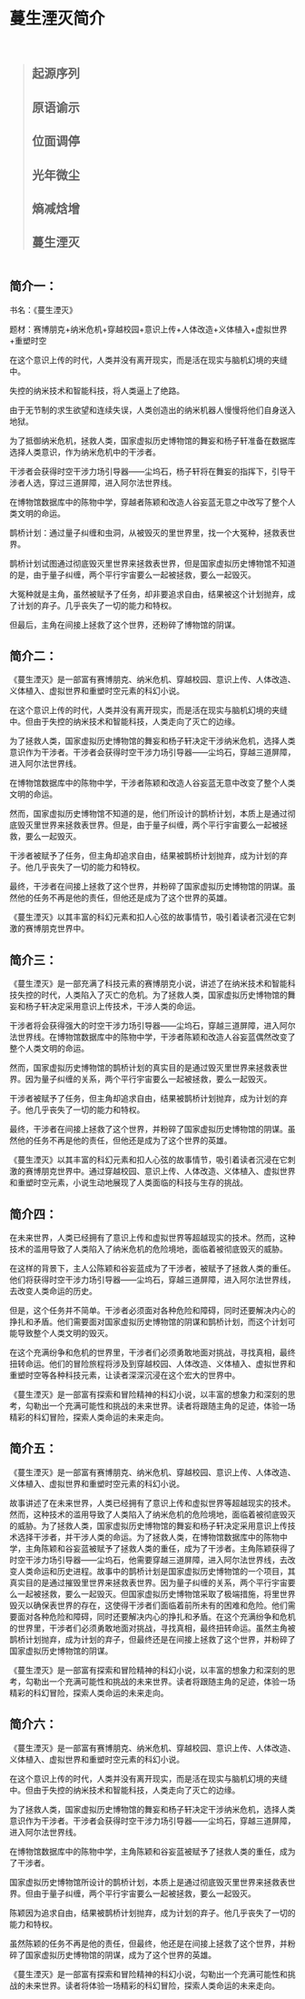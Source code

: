 # 蔓生湮灭简介



<div>

<figure><img src=".gitbook/assets/i@1x.png" alt=""><figcaption></figcaption></figure>

 

<figure><img src=".gitbook/assets/i2@1x.png" alt=""><figcaption></figcaption></figure>

</div>



> ## **起源序列**&#x20;
>
> ## **原语谕示**&#x20;
>
> ## **位面调停**&#x20;
>
> ## **光年微尘**&#x20;
>
> ## **熵减焓增**&#x20;
>
> ## **蔓生湮灭**

<figure><img src=".gitbook/assets/封面3.png" alt=""><figcaption></figcaption></figure>

## 简介一：

书名：《蔓生湮灭》

题材：赛博朋克+纳米危机+穿越校园+意识上传+人体改造+义体植入+虚拟世界+重塑时空

在这个意识上传的时代，人类并没有离开现实，而是活在现实与脑机幻境的夹缝中。

失控的纳米技术和智能科技，将人类逼上了绝路。

由于无节制的求生欲望和连续失误，人类创造出的纳米机器人慢慢将他们自身送入地狱。

为了抵御纳米危机，拯救人类，国家虚拟历史博物馆的舞妄和杨子轩准备在数据库选择人类意识，作为纳米危机中的干涉者。

干涉者会获得时空干涉力场引导器——尘坞石，杨子轩将在舞妄的指挥下，引导干涉者人选，穿过三道屏障，进入阿尔法世界线。

在博物馆数据库中的陈物中学，穿越者陈颖和改造人谷妄蓝无意之中改写了整个人类文明的命运。

鹊桥计划：通过量子纠缠和虫洞，从被毁灭的里世界里，找一个大冤种，拯救表世界。

鹊桥计划试图通过彻底毁灭里世界来拯救表世界，但是国家虚拟历史博物馆不知道的是，由于量子纠缠，两个平行宇宙要么一起被拯救，要么一起毁灭。

大冤种就是主角，虽然被赋予了任务，却非要追求自由，结果被这个计划抛弃，成了计划的弃子。几乎丧失了一切的能力和特权。

但最后，主角在间接上拯救了这个世界，还粉碎了博物馆的阴谋。

## 简介二：

《蔓生湮灭》是一部富有赛博朋克、纳米危机、穿越校园、意识上传、人体改造、义体植入、虚拟世界和重塑时空元素的科幻小说。

在这个意识上传的时代，人类并没有离开现实，而是活在现实与脑机幻境的夹缝中。但由于失控的纳米技术和智能科技，人类走向了灭亡的边缘。

为了拯救人类，国家虚拟历史博物馆的舞妄和杨子轩决定干涉纳米危机，选择人类意识作为干涉者。干涉者会获得时空干涉力场引导器——尘坞石，穿越三道屏障，进入阿尔法世界线。

在博物馆数据库中的陈物中学，干涉者陈颖和改造人谷妄蓝无意中改变了整个人类文明的命运。

然而，国家虚拟历史博物馆不知道的是，他们所设计的鹊桥计划，本质上是通过彻底毁灭里世界来拯救表世界。但是，由于量子纠缠，两个平行宇宙要么一起被拯救，要么一起毁灭。

干涉者被赋予了任务，但主角却追求自由，结果被鹊桥计划抛弃，成为计划的弃子。他几乎丧失了一切的能力和特权。

最终，干涉者在间接上拯救了这个世界，并粉碎了国家虚拟历史博物馆的阴谋。虽然他的任务不再是他的责任，但他还是成为了这个世界的英雄。

《蔓生湮灭》以其丰富的科幻元素和扣人心弦的故事情节，吸引着读者沉浸在它刺激的赛博朋克世界中。

## 简介三：

《蔓生湮灭》是一部充满了科技元素的赛博朋克小说，讲述了在纳米技术和智能科技失控的时代，人类陷入了灭亡的危机。为了拯救人类，国家虚拟历史博物馆的舞妄和杨子轩决定采用意识上传技术，干涉人类的命运。

干涉者将会获得强大的时空干涉力场引导器——尘坞石，穿越三道屏障，进入阿尔法世界线。在博物馆数据库中的陈物中学，干涉者陈颖和改造人谷妄蓝偶然改变了整个人类文明的命运。

然而，国家虚拟历史博物馆的鹊桥计划的真实目的是通过毁灭里世界来拯救表世界。因为量子纠缠的关系，两个平行宇宙要么一起被拯救，要么一起毁灭。

干涉者被赋予了任务，但主角却追求自由，结果被鹊桥计划抛弃，成为计划的弃子。他几乎丧失了一切的能力和特权。

最终，干涉者在间接上拯救了这个世界，并粉碎了国家虚拟历史博物馆的阴谋。虽然他的任务不再是他的责任，但他还是成为了这个世界的英雄。

《蔓生湮灭》以其丰富的科幻元素和扣人心弦的故事情节，吸引着读者沉浸在它刺激的赛博朋克世界中。通过穿越校园、意识上传、人体改造、义体植入、虚拟世界和重塑时空元素，小说生动地展现了人类面临的科技与生存的挑战。

## 简介四：

在未来世界，人类已经拥有了意识上传和虚拟世界等超越现实的技术。然而，这种技术的滥用导致了人类陷入了纳米危机的危险境地，面临着被彻底毁灭的威胁。

在这样的背景下，主人公陈颖和谷妄蓝成为了干涉者，被赋予了拯救人类的重任。他们将获得时空干涉力场引导器——尘坞石，穿越三道屏障，进入阿尔法世界线，去改变人类命运的历史。

但是，这个任务并不简单。干涉者必须面对各种危险和障碍，同时还要解决内心的挣扎和矛盾。他们需要面对国家虚拟历史博物馆的阴谋和鹊桥计划，而这个计划可能导致整个人类文明的毁灭。

在这个充满纷争和危机的世界里，干涉者们必须勇敢地面对挑战，寻找真相，最终扭转命运。他们的冒险旅程将涉及到穿越校园、人体改造、义体植入、虚拟世界和重塑时空等各种科技元素，让读者深深沉浸在这个宏大的世界中。

《蔓生湮灭》是一部富有探索和冒险精神的科幻小说，以丰富的想象力和深刻的思考，勾勒出一个充满可能性和挑战的未来世界。读者将跟随主角的足迹，体验一场精彩的科幻冒险，探索人类命运的未来走向。

## 简介五：

《蔓生湮灭》是一部富有赛博朋克、纳米危机、穿越校园、意识上传、人体改造、义体植入、虚拟世界和重塑时空元素的科幻小说。

故事讲述了在未来世界，人类已经拥有了意识上传和虚拟世界等超越现实的技术。然而，这种技术的滥用导致了人类陷入了纳米危机的危险境地，面临着被彻底毁灭的威胁。为了拯救人类，国家虚拟历史博物馆的舞妄和杨子轩决定采用意识上传技术选择干涉者，并干涉人类的命运。为了拯救人类，在博物馆数据库中的陈物中学，主角陈颖和谷妄蓝被赋予了拯救人类的重任，成为了干涉者。主角陈颖获得了时空干涉力场引导器——尘坞石，他需要穿越三道屏障，进入阿尔法世界线，去改变人类命运和历史进程。故事中的鹊桥计划是国家虚拟历史博物馆的一个项目，其真实目的是通过摧毁里世界来拯救表世界。因为量子纠缠的关系，两个平行宇宙要么一起被拯救，要么一起毁灭。但国家虚拟历史博物馆采取了极端措施，将里世界毁灭以确保表世界的存在，这使得干涉者们面临着前所未有的困难和危险。他们需要面对各种危险和障碍，同时还要解决内心的挣扎和矛盾。在这个充满纷争和危机的世界里，干涉者们必须勇敢地面对挑战，寻找真相，最终扭转命运。虽然主角被鹊桥计划抛弃，成为计划的弃子，但最终还是在间接上拯救了这个世界，并粉碎了国家虚拟历史博物馆的阴谋。

《蔓生湮灭》是一部富有探索和冒险精神的科幻小说，以丰富的想象力和深刻的思考，勾勒出一个充满可能性和挑战的未来世界。读者将跟随主角的足迹，体验一场精彩的科幻冒险，探索人类命运的未来走向。

## 简介六：

《蔓生湮灭》是一部富有赛博朋克、纳米危机、穿越校园、意识上传、人体改造、义体植入、虚拟世界和重塑时空元素的科幻小说。

在这个意识上传的时代，人类并没有离开现实，而是活在现实与脑机幻境的夹缝中。但由于失控的纳米技术和智能科技，人类走向了灭亡的边缘。

为了拯救人类，国家虚拟历史博物馆的舞妄和杨子轩决定干涉纳米危机，选择人类意识作为干涉者。干涉者会获得时空干涉力场引导器——尘坞石，穿越三道屏障，进入阿尔法世界线。

在博物馆数据库中的陈物中学，主角陈颖和谷妄蓝被赋予了拯救人类的重任，成为了干涉者。

国家虚拟历史博物馆所设计的鹊桥计划，本质上是通过彻底毁灭里世界来拯救表世界。但由于量子纠缠，两个平行宇宙要么一起被拯救，要么一起毁灭。

陈颖因为追求自由，结果被鹊桥计划抛弃，成为计划的弃子。他几乎丧失了一切的能力和特权。

虽然陈颖的任务不再是他的责任，但最终，他还是在间接上拯救了这个世界，并粉碎了国家虚拟历史博物馆的阴谋，成为了这个世界的英雄。

《蔓生湮灭》是一部富有探索和冒险精神的科幻小说，勾勒出一个充满可能性和挑战的未来世界。读者将体验一场精彩的科幻冒险，探索人类命运的未来走向。
